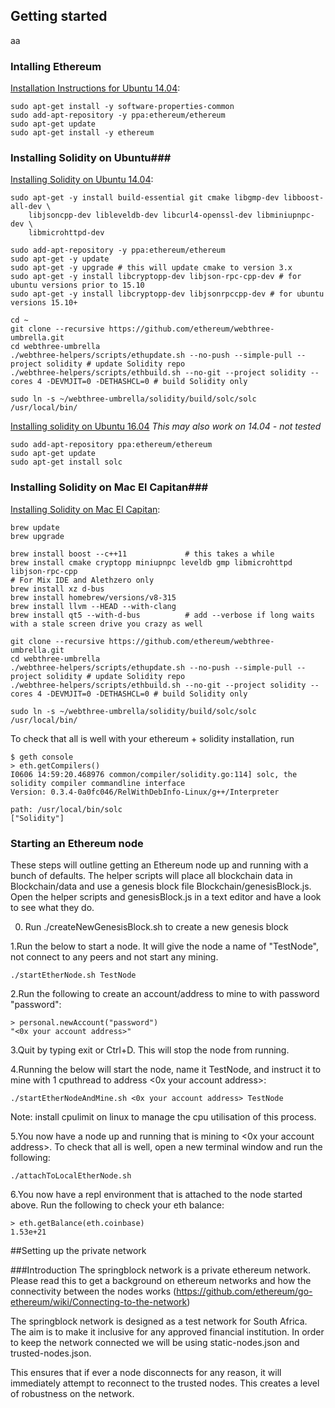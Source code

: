 ## Getting started ##
aa
### Intalling Ethereum ###

[Installation Instructions for Ubuntu 14.04](https://github.com/ethereum/go-ethereum/wiki/Installation-Instructions-for-Ubuntu):

```
sudo apt-get install -y software-properties-common
sudo add-apt-repository -y ppa:ethereum/ethereum
sudo apt-get update
sudo apt-get install -y ethereum
```


### Installing Solidity on Ubuntu###

[Installing Solidity on Ubuntu 14.04](http://solidity.readthedocs.io/en/latest/installing-solidity.html):

```
sudo apt-get -y install build-essential git cmake libgmp-dev libboost-all-dev \
    libjsoncpp-dev libleveldb-dev libcurl4-openssl-dev libminiupnpc-dev \
    libmicrohttpd-dev

sudo add-apt-repository -y ppa:ethereum/ethereum
sudo apt-get -y update
sudo apt-get -y upgrade # this will update cmake to version 3.x
sudo apt-get -y install libcryptopp-dev libjson-rpc-cpp-dev # for ubuntu versions prior to 15.10
sudo apt-get -y install libcryptopp-dev libjsonrpccpp-dev # for ubuntu versions 15.10+

cd ~
git clone --recursive https://github.com/ethereum/webthree-umbrella.git
cd webthree-umbrella
./webthree-helpers/scripts/ethupdate.sh --no-push --simple-pull --project solidity # update Solidity repo
./webthree-helpers/scripts/ethbuild.sh --no-git --project solidity --cores 4 -DEVMJIT=0 -DETHASHCL=0 # build Solidity only

sudo ln -s ~/webthree-umbrella/solidity/build/solc/solc /usr/local/bin/
```

[Installing solidity on Ubuntu 16.04](http://solidity.readthedocs.io/en/latest/installing-solidity.html)  *This may also work on 14.04 - not tested*
```
sudo add-apt-repository ppa:ethereum/ethereum
sudo apt-get update
sudo apt-get install solc
```

### Installing Solidity on Mac El Capitan###
[Installing Solidity on Mac El Capitan](http://solidity.readthedocs.io/en/latest/installing-solidity.html):

```
brew update
brew upgrade

brew install boost --c++11             # this takes a while
brew install cmake cryptopp miniupnpc leveldb gmp libmicrohttpd libjson-rpc-cpp
# For Mix IDE and Alethzero only
brew install xz d-bus
brew install homebrew/versions/v8-315
brew install llvm --HEAD --with-clang
brew install qt5 --with-d-bus          # add --verbose if long waits with a stale screen drive you crazy as well

git clone --recursive https://github.com/ethereum/webthree-umbrella.git
cd webthree-umbrella
./webthree-helpers/scripts/ethupdate.sh --no-push --simple-pull --project solidity # update Solidity repo
./webthree-helpers/scripts/ethbuild.sh --no-git --project solidity --cores 4 -DEVMJIT=0 -DETHASHCL=0 # build Solidity only

sudo ln -s ~/webthree-umbrella/solidity/build/solc/solc /usr/local/bin/

```

To check that all is well with your ethereum + solidity installation, run


```
$ geth console 
> eth.getCompilers()
I0606 14:59:20.468976 common/compiler/solidity.go:114] solc, the solidity compiler commandline interface
Version: 0.3.4-0a0fc046/RelWithDebInfo-Linux/g++/Interpreter

path: /usr/local/bin/solc
["Solidity"]
```

### Starting an Ethereum node ###

These steps will outline getting an Ethereum node up and running with a bunch of defaults. The helper scripts will place all blockchain data in Blockchain/data and use a genesis block file Blockchain/genesisBlock.js. Open the helper scripts and genesisBlock.js in a text editor and have a look to see what they do.

0. Run ./createNewGenesisBlock.sh to create a new genesis block

1.Run the below to start a node. It will give the node a name of "TestNode", not connect to any peers and not start any mining.
```
./startEtherNode.sh TestNode
```

2.Run the following to create an account/address to mine to with password "password":
```
> personal.newAccount("password")
"<0x your account address>"
```

3.Quit by typing exit or Ctrl+D. This will stop the node from running.

4.Running the below will start the node, name it TestNode, and instruct it to mine with 1 cputhread to address <0x your account address>:

```
./startEtherNodeAndMine.sh <0x your account address> TestNode
```

Note: install cpulimit on linux to manage the cpu utilisation of this process.

5.You now have a node up and running that is mining to <0x your account address>. To check that all is well, open a new terminal window and run the following:
```
./attachToLocalEtherNode.sh
```

6.You now have a repl environment that is attached to the node started above. Run the following to check your eth balance:
```
> eth.getBalance(eth.coinbase)
1.53e+21
```
##Setting up the private network

###Introduction
The springblock network is a private ethereum network.  Please read this to get a background on ethereum networks and how the connectivity between the nodes works (https://github.com/ethereum/go-ethereum/wiki/Connecting-to-the-network)

The springblock network is designed as a test network for South Africa.  The aim is to make it inclusive for any approved financial institution.  In order to keep the network connected we will be using static-nodes.json and trusted-nodes.json.

This ensures that if ever a node disconnects for any reason, it will immediately attempt to reconnect to the trusted nodes.  This creates a level of robustness on the network.
